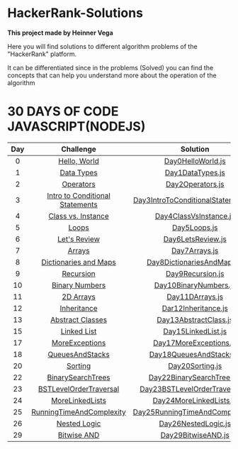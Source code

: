 # HackerRank-Solutions


**This project made by Heinner Vega** 


Here you will find solutions to different algorithm problems of the "HackerRank" platform.


It can be differentiated since in the problems (Solved) you can find the concepts that can help you understand more about the operation of the algorithm

# 30 DAYS OF CODE JAVASCRIPT(NODEJS)



| Day |                                                Challenge                                              				  |                                                                                           Solution                                                                                                                              									    |				 	  Support					               |
|:---:|:---------------------------------------------------------------------------------------------------------------------:|:-----------------------------------------------------------------------------------------------------------------------------------------------------------------------------------------------------------------------------------------------------------------------:|:------------------------------------------------------------:|
|  0  | [Hello, World](https://www.hackerrank.com/challenges/30-hello-world)                                  				  | [Day0HelloWorld.js](https://github.com/V11Playko/HackerRank-Solutions/tree/master/30-Days-Code/00_Day-0-Hello-World.js)               									    |														       |
|  1  | [Data Types](https://www.hackerrank.com/challenges/30-data-types)                                     				  | [Day1DataTypes.js](https://github.com/V11Playko/HackerRank-Solutions/tree/master/30-Days-Code/01_Day-1-Data-Types.js)                									    | 														       |
|  2  | [Operators](https://www.hackerrank.com/challenges/30-operators/problem)                                   		      | [Day2Operators.js](https://github.com/V11Playko/HackerRank-Solutions/tree/master/30-Days-Code/02_Day-2-Operators.js)              										    | 														       |
|  3  | [Intro to Conditional Statements](https://www.hackerrank.com/challenges/30-conditional-statements/problem)            | [Day3IntroToConditionalStatements.js](https://github.com/V11Playko/HackerRank-Solutions/tree/master/30-Days-Code/03_Day-3-Intro-Conditional-Statements.js)                  | 														       |
|  4  | [Class vs. Instance](https://www.hackerrank.com/challenges/30-class-vs-instance/problem)                              | [Day4ClassVsInstance.js](https://github.com/V11Playko/HackerRank-Solutions/tree/master/30-Days-Code/04_Day-4-Class-Vs-Instance.js)               						        | 														       |
|  5  | [Loops](https://www.hackerrank.com/challenges/30-loops/problem)                                       				  | [Day5Loops.js](https://github.com/V11Playko/HackerRank-Solutions/tree/master/30-Days-Code/05_Day-5-Loops.js)                											    | 	 													       |
|  6  | [Let's Review](https://www.hackerrank.com/challenges/30-review-loop/problem)                                      	  | [Day6LetsReview.js](https://github.com/V11Playko/HackerRank-Solutions/tree/master/30-Days-Code/06_Day-6-Let´s-Review.js)                						  			    |       											           |
|  7  | [Arrays](https://www.hackerrank.com/challenges/30-arrays/problem)                                       		      | [Day7Arrays.js](https://github.com/V11Playko/HackerRank-Solutions/tree/master/30-Days-Code/07_Day-7-Arrays.js)                											    |       											           |
|  8  | [Dictionaries and Maps](https://www.hackerrank.com/challenges/30-dictionaries-and-maps/problem)                       | [Day8DictionariesAndMaps.js](https://github.com/V11Playko/HackerRank-Solutions/tree/master/30-Days-Code/08_Day-8-Dictionaries-and-Maps.js)                				    |       											           |
|  9  | [Recursion](https://www.hackerrank.com/challenges/30-recursion/problem)                                       		  | [Day9Recursion.js](https://github.com/V11Playko/HackerRank-Solutions/tree/master/30-Days-Code/09_Day-9-Recursion-3.js)                									    |       											           |
|  10 | [Binary Numbers](https://www.hackerrank.com/challenges/30-binary-numbers/problem)                                     | [Day10BinaryNumbers.js](https://github.com/V11Playko/HackerRank-Solutions/tree/master/30-Days-Code/10_Day-10-Binary-Numbers.js)                							    |       											           |
|  11 | [2D Arrays](https://www.hackerrank.com/challenges/30-2d-arrays/problem)                                     	      | [Day11DArrays.js](https://github.com/V11Playko/HackerRank-Solutions/tree/master/30-Days-Code/11_Day-11-2D-Arrays.js)                							 		    |       											           |
|  12 | [Inheritance](https://www.hackerrank.com/challenges/30-inheritance/problem)                                           | [Dar12Inheritance.js](https://github.com/V11Playko/HackerRank-Solutions/tree/master/30-Days-Code/12_Day-12-Inheritance.js)                							                        |       											           |
|  13 | [Abstract Classes](https://www.hackerrank.com/challenges/30-abstract-classes/problem)                                 | [Day13AbstractClass.js](https://github.com/V11Playko/HackerRank-Solutions/tree/master/30-Days-Code/13_Day-13-Abstract-Class.js)                							                            |       											           |
|  15 | [Linked List](https://www.hackerrank.com/challenges/30-linked-list/problem)                                           | [Day15LinkedList.js](https://github.com/V11Playko/HackerRank-Solutions/tree/master/30-Days-Code/15_Day-15-Linked-List.js)                							        |                                                              |
|  17 | [MoreExceptions](https://www.hackerrank.com/challenges/30-more-exceptions/problem)                                    | [Day17MoreExceptions.js](https://github.com/V11Playko/HackerRank-Solutions/tree/master/30-Days-Code/17_Day-17-more-exceptions.js)                							|                                                              |
|  18 | [QueuesAndStacks](https://www.hackerrank.com/challenges/30-queues-stacks/problem)                                     | [Day18QueuesAndStacks.js](https://github.com/V11Playko/HackerRank-Solutions/tree/master/30-Days-Code/18_Day-18-Queues-and-Stacks.js)                							|                                                              |
|  20 | [Sorting](https://www.hackerrank.com/challenges/30-sorting/problem)                                                   | [Day20Sorting.js](https://github.com/V11Playko/HackerRank-Solutions/tree/master/30-Days-Code/20_Day-20-Sorting.js)                							                |                                                              |
|  22 | [BinarySearchTrees](https://www.hackerrank.com/challenges/30-binary-search-trees/problem)                             | [Day22BinarySearchTrees.js](https://github.com/V11Playko/HackerRank-Solutions/tree/master/30-Days-Code/22_Day-22-Binary-Search-Trees.js)                						|                                                              |
|  23 | [BSTLevelOrderTraversal](https://www.hackerrank.com/challenges/30-binary-trees/problem)                               | [Day23BSTLevelOrderTraversal.js](https://github.com/V11Playko/HackerRank-Solutions/tree/master/30-Days-Code/23_Day-23-BST-Level-Order-Traversal.js)                			|                                                              |
|  24 | [MoreLinkedLists](https://www.hackerrank.com/challenges/30-linked-list-deletion/problem)                              | [Day24MoreLinkedLists.js](https://github.com/V11Playko/HackerRank-Solutions/tree/master/30-Days-Code/24_Day-24-More-Linked-Lists.js)                							|                                                              |
|  25 | [RunningTimeAndComplexity](https://www.hackerrank.com/challenges/30-running-time-and-complexity/problem)              | [Day25RunningTimeAndComplexity.js](https://github.com/V11Playko/HackerRank-Solutions/tree/master/30-Days-Code/25_Day-25-Running-Time-and-Complexity.js)                		|                                                              |
|  26 | [Nested Logic](https://www.hackerrank.com/challenges/30-nested-logic/problem)           						      | [Day26NestedLogic.js](https://github.com/V11Playko/HackerRank-Solutions/tree/master/30-Days-Code/26_Day-26-Nested-Logic.js)                		    		    	    	|                                                              |
|  29 | [Bitwise AND](https://www.hackerrank.com/challenges/30-bitwise-and/problem)             							  | [Day29BitwiseAND.js](https://github.com/V11Playko/HackerRank-Solutions/tree/master/30-Days-Code/29_Day-29-Bitwise-AND.js)                	    		    			    |                                                              |

